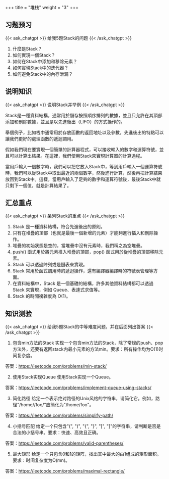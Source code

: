 +++
title = "堆栈"
weight = "3"
+++
## 习题预习
{{< ask_chatgpt >}}
给我5题Stack的问题
{{< /ask_chatgpt >}}



1. 什麼是Stack？
2. 如何實現一個Stack？
3. 如何在Stack中添加和移除元素？
4. 如何實現Stack中的迭代器？
5. 如何避免Stack中的內存泄漏？   

## 说明知识
{{< ask_chatgpt >}}
说明Stack并举例
{{< /ask_chatgpt >}}



Stack是一種資料結構，通常用於儲存按照順序排列的數據，並且只允許在其頂部添加和刪除數據，並且是以先進後出（LIFO）的方式操作的。

舉個例子，比如栈中通常用於存放函數的返回地址以及參數，先進後出的特點可以讓我們更好的處理函數的遞迴調用。

假如我們現在要實現一個簡單的計算器程式，可以接收輸入的數字和運算符號，並且可以計算出結果。在這裡，我們使用Stack來實現計算器的計算過程。

當用戶輸入一個數字時，我們可以把它放入Stack中，等到用戶輸入一個運算符號時，我們可以從Stack中取出最近的兩個數字，然後進行計算，然後再把計算結果放回到Stack中。這樣，當用戶輸入了足夠的數字和運算符號後，最後Stack中就只剩下一個值，就是計算結果了。   

## 汇总重点
{{< ask_chatgpt >}}
条列Stack的重点
{{< /ask_chatgpt >}}



1. Stack 是一種資料結構，符合先進後出的原則。
2. 只有在堆疊的頂部（也就是最後一個新增的元素）才能夠進行插入和刪除操作。
3. 堆疊的初始狀態是空的，當堆疊中沒有元素時，我們稱之為空堆疊。
4. push() 函式用於將元素推入堆疊的頂部，pop() 函式用於從堆疊的頂部移除元素。
5. Stack 可以透過陣列或是鏈表來實現。
6. Stack 常用於函式調用時的遞迴操作，還有編譯器編譯時的符號表管理等方面。
7. 在資料結構中，Stack 是一個基礎的結構，許多其他資料結構都可以透過 Stack 來實現，例如 Queue、表達式求值等。
8. Stack 的時間複雜度為 O(1)。   

## 知识测验
{{< ask_chatgpt >}}
给我5题Stack的中等难度问题，并在后面列出答案
{{< /ask_chatgpt >}}



1. 包含min方法的Stack
实现一个包含min方法的Stack，除了常规的push、pop方法外，还要有返回stack内最小元素的方法min。要求：所有操作均为O(1)时间复杂度。

答案：https://leetcode.com/problems/min-stack/

2. 使用Stack实现Queue
使用Stack实现一个Queue。

答案：https://leetcode.com/problems/implement-queue-using-stacks/

3. 简化路径
给定一个表示绝对路径的Unix风格的字符串，请简化它。例如，路径"/home//foo/"应简化为"/home/foo"。

答案：https://leetcode.com/problems/simplify-path/

4. 小括号匹配
给定一个只包含"(", ")", "{", "}", "[", "]"的字符串，请判断是否是合法的小括号串。要求：快速、高效且正确。

答案：https://leetcode.com/problems/valid-parentheses/

5. 最大矩形
给定一个只包含0和1的矩阵，找出其中最大的由1组成的矩形面积。要求：时间复杂度为O(mn)。

答案：https://leetcode.com/problems/maximal-rectangle/   

